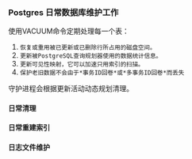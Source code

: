 ### Postgres 日常数据库维护工作

使用VACUUM命令定期处理每一个表：

1. `恢复或重用被已更新或已删除行所占用的磁盘空间。`
2. `更新被PostgreSQL查询规划器使用的数据统计信息。`
3. `更新可见性映射，它可以加速只用索引的扫描。`
4. `保护老旧数据不会由于*事务ID回卷*或*多事务ID回卷*而丢失`

守护进程会根据更新活动动态规划清理。

#### 日常清理

#### 日常重建索引

#### 日志文件维护

